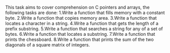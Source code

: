 This task aims to cover comprehension on C pointers and arrays, the following tasks are done:
1.Write a function that fills memory with a constant byte.
2.Write a function that copies memory area.
3.Write a function that locates a character in a string.
4.Write a function that gets the length of a prefix substring.
5.Write a function that searches a string for any of a set of bytes.
6.Write a function that locates a substring.
7.Write a function that prints the chessboard.
8.Write a function that prints the sum of the two diagonals of a square matrix of integers.
